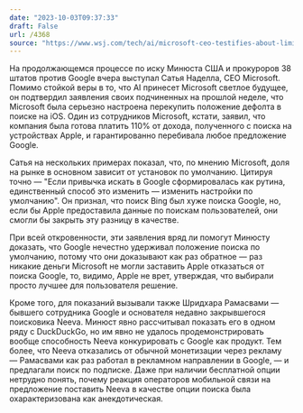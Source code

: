 ```yaml
---
date: "2023-10-03T09:37:33"
draft: False
url: /4368
source: "https://www.wsj.com/tech/ai/microsoft-ceo-testifies-about-limits-of-ai-at-google-antitrust-trial-32d032a9"
---
```


На продолжающемся процессе по иску Минюста США и прокуроров 38 штатов против Google вчера выступал Сатья Наделла, CEO Microsoft. Помимо стойкой веры в то, что AI принесет Microsoft светлое будущее, он подтвердил заявления своих подчиненных на прошлой неделе, что Microsoft была серьезно настроена перекупить положение дефолта в поиске на iOS. Один из сотрудников Microsoft, кстати, заявил, что компания была готова платить 110% от дохода, полученного с поиска на устройствах Apple, и гарантированно перебивала любое предложение Google. 

Сатья на нескольких примерах показал, что, по мнению Microsoft, доля на рынке в основном зависит от установок по умолчанию. Цитируя точно — "Если привычка искать в Google сформировалась как рутина, единственный способ это изменить — изменить настройки по умолчанию". Он признал, что поиск Bing был хуже поиска Google, но, если бы Apple предоставила данные по поискам пользователей, они смогли бы закрыть эту разницу в качестве.

При всей откровенности, эти заявления вряд ли помогут Минюсту доказать, что Google нечестно удерживал положение поиска по умолчанию, потому что они доказывают как раз обратное — раз никакие деньги Microsoft не могли заставить Apple отказаться от поиска Google, то, видимо, Apple не врет, утверждая, что выбирали просто лучшее для пользователя решение.

Кроме того, для показаний вызывали также Шридхара Рамасвами — бывшего сотрудника Google и основателя недавно закрывшегося поисковика Neeva. Минюст явно рассчитывал показать его в одном ряду с DuckDuckGo, но им явно не удалось продемонстрировать вообще способность Neeva конкурировать с Google как продукт. Тем более, что Neeva отказались от обычной монетизации через рекламу — Рамасвами как раз работал в рекламном направлении в Google, — и предлагали поиск по подписке. Даже при наличии бесплатной опции нетрудно понять, почему реакция операторов мобильной связи на предложение поставить Neeva в качестве опции поиска была охарактеризована как анекдотическая.
